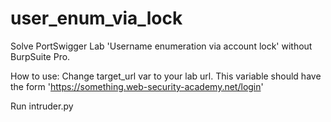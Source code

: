 # user_enum_via_lock
Solve PortSwigger Lab 'Username enumeration via account lock' without BurpSuite Pro.

How to use: Change target_url var to your lab url. This variable should have the form 'https://something.web-security-academy.net/login'

Run intruder.py
